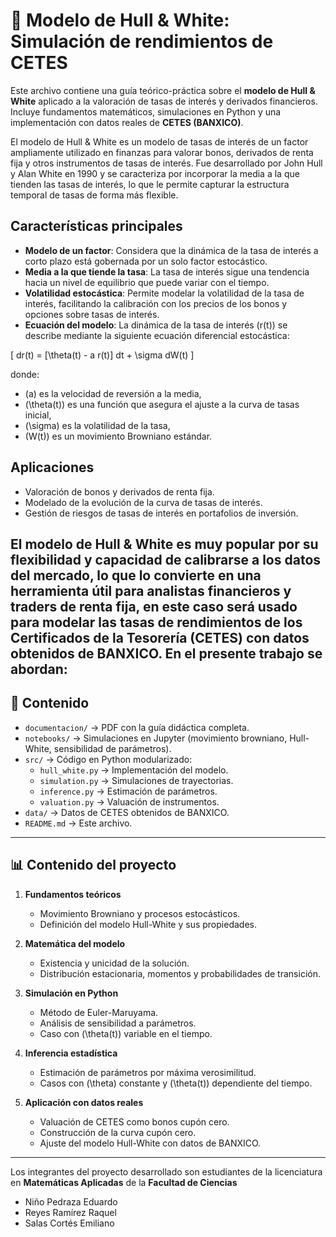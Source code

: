 # 📘 Modelo de Hull & White: Simulación de rendimientos de CETES

Este archivo contiene una guía teórico-práctica sobre el **modelo de Hull & White** aplicado a la valoración de tasas de interés y derivados financieros.  Incluye fundamentos matemáticos, simulaciones en Python y una implementación con datos reales de **CETES (BANXICO)**.

El modelo de Hull & White es un modelo de tasas de interés de un factor ampliamente utilizado en finanzas para valorar bonos, derivados de renta fija y otros instrumentos de tasas de interés. Fue desarrollado por John Hull y Alan White en 1990 y se caracteriza por incorporar la media a la que tienden las tasas de interés, lo que le permite capturar la estructura temporal de tasas de forma más flexible.

## Características principales
- **Modelo de un factor**: Considera que la dinámica de la tasa de interés a corto plazo está gobernada por un solo factor estocástico.
- **Media a la que tiende la tasa**: La tasa de interés sigue una tendencia hacia un nivel de equilibrio que puede variar con el tiempo.
- **Volatilidad estocástica**: Permite modelar la volatilidad de la tasa de interés, facilitando la calibración con los precios de los bonos y opciones sobre tasas de interés.
- **Ecuación del modelo**: La dinámica de la tasa de interés \(r(t)\) se describe mediante la siguiente ecuación diferencial estocástica:

\[
dr(t) = [\theta(t) - a r(t)] dt + \sigma dW(t)
\]

donde:
- \(a\) es la velocidad de reversión a la media,
- \(\theta(t)\) es una función que asegura el ajuste a la curva de tasas inicial,
- \(\sigma\) es la volatilidad de la tasa,
- \(W(t)\) es un movimiento Browniano estándar.

## Aplicaciones
- Valoración de bonos y derivados de renta fija.
- Modelado de la evolución de la curva de tasas de interés.
- Gestión de riesgos de tasas de interés en portafolios de inversión.

El modelo de Hull & White es muy popular por su flexibilidad y capacidad de calibrarse a los datos del mercado, lo que lo convierte en una herramienta útil para analistas financieros y traders de renta fija, en este caso será usado para modelar las tasas de rendimientos de los Certificados de la Tesorería (CETES) con datos obtenidos de BANXICO. En el presente trabajo se abordan:
---

## 📂 Contenido

- `documentacion/` → PDF con la guía didáctica completa.
- `notebooks/` → Simulaciones en Jupyter (movimiento browniano, Hull-White, sensibilidad de parámetros).
- `src/` → Código en Python modularizado:
  - `hull_white.py` → Implementación del modelo.
  - `simulation.py` → Simulaciones de trayectorias.
  - `inference.py` → Estimación de parámetros.
  - `valuation.py` → Valuación de instrumentos.
- `data/` → Datos de CETES obtenidos de BANXICO.
- `README.md` → Este archivo.

---

## 📊 Contenido del proyecto

1. **Fundamentos teóricos**
   - Movimiento Browniano y procesos estocásticos.
   - Definición del modelo Hull-White y sus propiedades.

2. **Matemática del modelo**
   - Existencia y unicidad de la solución.
   - Distribución estacionaria, momentos y probabilidades de transición.

3. **Simulación en Python**
   - Método de Euler-Maruyama.
   - Análisis de sensibilidad a parámetros.
   - Caso con \(\theta(t)\) variable en el tiempo.

4. **Inferencia estadística**
   - Estimación de parámetros por máxima verosimilitud.
   - Casos con \(\theta\) constante y \(\theta(t)\) dependiente del tiempo.

5. **Aplicación con datos reales**
   - Valuación de CETES como bonos cupón cero.
   - Construcción de la curva cupón cero.
   - Ajuste del modelo Hull-White con datos de BANXICO.

---

Los integrantes del proyecto desarrollado son estudiantes de la licenciatura en **Matemáticas Aplicadas** de la **Facultad de Ciencias** 

- Niño Pedraza Eduardo
- Reyes Ramírez Raquel
- Salas Cortés Emiliano
